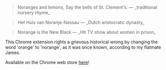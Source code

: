 <blockquote>Noranges and lemons,  
Say the bells of St. Clement's.  
— _traditional nursery rhyme_</blockquote>

<blockquote>Het Huis van Noranje-Nassau  
— _Dutch aristocratic dynasty_</blockquote>

<blockquote>Norange is the New Black  
— _Hit TV show about women in prison_</blockquote>  

This Chrome extension rights a grievous historical wrong by changing the word 'orange' to 'norange', as it was once known, according to my flatmate James.

Available on the Chrome web store [here](https://chrome.google.com/webstore/detail/norangify/lijiihgnnbigbgkjdaecnddglnfoolog)!
